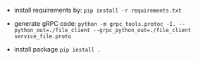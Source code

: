 - install requirements by:
`pip install -r requirements.txt`

- generate gRPC code:
`python -m grpc_tools.protoc -I. --python_out=./file_client --grpc_python_out=./file_client service_file.proto`

- install package
`pip install .`